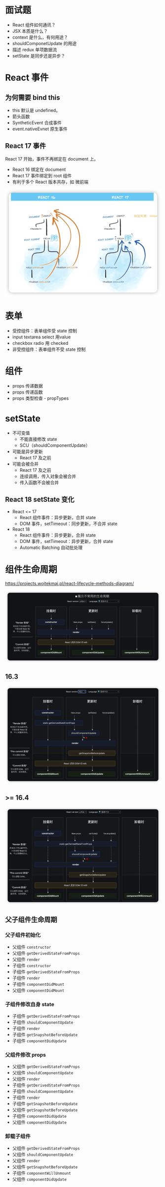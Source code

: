# 面试题

* React 组件如何通讯？
* JSX 本质是什么？
* context 是什么，有何用途？
* shouldComponetUpdate 的用途
* 描述 redux 单项数据流
* setState 是同步还是异步？

# React 事件

## 为何需要 bind this

* this 默认是 undefined。
* 箭头函数
* SyntheticEvent 合成事件
* event.nativeEvnet 原生事件

## React 17 事件

React 17 开始，事件不再绑定在 document 上。

* React 16 绑定在 document 
* React 17 事件绑定到 root 组件
* 有利于多个 React 版本共存，如 微前端

![image-20230514081927765](./img/image-20230514081927765.png)

# 表单

* 受控组件：表单组件受 state 控制
* input textarea select 用value
* checkbox radio 用 checked
* 非受控组件：表单组件不受 state 控制

# 组件

* props 传递数据
* props 传递函数
* props 类型检查 - propTypes

# setState

* 不可变值
  * 不能直接修改 state
  * SCU（shouldComponentUpdate）
* 可能是异步更新 
  * React 17 及之前
* 可能会被合并 
  * React 17 及之前
  * 连续调用，传入对象会被合并
  * 传入函数不会被合并

## React 18 setState 变化

* React <= 17
  * React 组件事件：异步更新，合并 state
  * DOM 事件，setTimeout：同步更新，不合并 state
* React 18
  * React 组件事件：异步更新，合并 state
  * DOM 事件，setTimeout：异步更新，合并 state
  * Automatic Batching 自动批处理

# 组件生命周期

https://projects.wojtekmaj.pl/react-lifecycle-methods-diagram/

![image-20230514093814075](./img/image-20230514093814075.png)

## 16.3

![image-20230514093911247](./img/image-20230514093911247.png)

## >= 16.4

![image-20230514094011251](./img/image-20230514094011251.png)

## 父子组件生命周期

### 父子组件初始化

* 父组件 `constructor`
* 父组件 `getDerivedStateFromProps`
* 父组件 `render`
* 子组件 `constructor`
* 子组件 `getDerivedStateFromProps`
* 子组件 `render`
* 子组件 `componentDidMount`
* 父组件 `componentDidMount`

### 子组件修改自身 state

* 子组件 `getDerivedStateFromProps`
* 子组件 `shouldComponentUpdate`
* 子组件 `render`
* 子组件 `getSnapshotBeforeUpdate`
* 子组件 `componentDidUpdate`

### 父组件修改 props

* 父组件 `getDerivedStateFromProps`
* 父组件 `shouldComponentUpdate`
* 父组件 `render`
* 子组件 `getDerivedStateFromProps`
* 子组件 `shouldComponentUpdate`
* 子组件 `render`
* 子组件 `getSnapshotBeforeUpdate`
* 父组件 `getSnapshotBeforeUpdate`
* 子组件 `componentDidUpdate`
* 父组件 `componentDidUpdate`

### 卸载子组件

* 父组件 `getDerivedStateFromProps`
* 父组件 `shouldComponentUpdate`
* 父组件 `render`
* 父组件 `getSnapshotBeforeUpdate`
* 子组件 `componentWillUnmount`
* 父组件 `componentDidUpdate`



